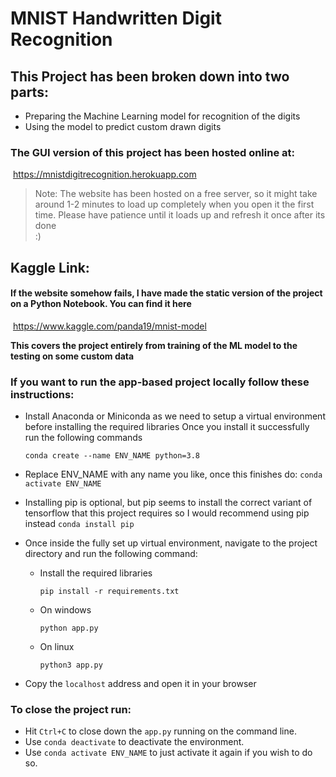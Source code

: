 # MNIST Handwritten Digit Recognition

## This Project has been broken down into two parts:
 - Preparing the Machine Learning model for recognition of the digits
 - Using the model to predict custom drawn digits

### The GUI version of this project has been hosted online at:
​	https://mnistdigitrecognition.herokuapp.com 

> Note: The website has been hosted on a free server, so it might take around 1-2 minutes to load up
> completely when you open it the first time. Please have patience until it loads up and refresh it once after its done  
> :) 


## Kaggle Link:
#### If the website somehow fails, I have made the static version of the project on a Python Notebook. You can find it here 

​	https://www.kaggle.com/panda19/mnist-model

**This covers the project entirely from training of the ML model to the testing on some custom data**



### If you want to run the app-based project locally follow these instructions:

- Install Anaconda or Miniconda as we need to setup a virtual environment before installing the required libraries 
  Once you install it successfully run the following commands 
  
  `conda create --name ENV_NAME python=3.8` 
  
 - Replace ENV_NAME with any name you like, once this finishes do: 
   `conda activate ENV_NAME` 
   
 - Installing pip is optional, but pip seems to install the correct variant of tensorflow that this project requires so I would recommend using pip instead 
`conda install pip`  

 - Once inside the fully set up virtual environment, navigate to the project directory and run the following command:  

    - Install the required libraries  

       `pip install -r requirements.txt`

    - On windows  

        `python app.py`

    - On linux  

       `python3 app.py`  

  - Copy the `localhost` address and open it in your browser

### To close the project run: 
  - Hit `Ctrl+C` to close down the `app.py` running on the command line.
  - Use `conda deactivate` to deactivate the environment.
  - Use `conda activate ENV_NAME` to just activate it again if you wish to do so.

